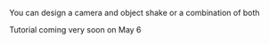 You can design a camera and object shake or a combination of both

Tutorial coming very soon on May 6
